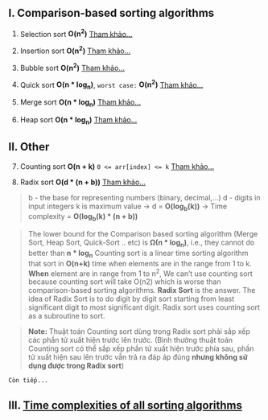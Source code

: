 ## I. Comparison-based sorting algorithms
1. Selection sort **O(n<sup>2</sup>)** [Tham khảo...](https://www.geeksforgeeks.org/selection-sort/)

2. Insertion sort **O(n<sup>2</sup>)** [Tham khảo...](https://www.geeksforgeeks.org/insertion-sort/)

3. Bubble sort **O(n<sup>2</sup>)** [Tham khảo...](https://www.geeksforgeeks.org/bubble-sort/)

4. Quick sort **O(n * log<sub>n</sub>)**, `worst case:` **O(n<sup>2</sup>)** [Tham khảo...](https://www.geeksforgeeks.org/quick-sort/)

5. Merge sort **O(n * log<sub>n</sub>)** [Tham khảo...](https://www.geeksforgeeks.org/merge-sort/)

6. Heap sort **O(n * log<sub>n</sub>)** [Tham khảo...](https://www.geeksforgeeks.org/heap-sort/)

## II. Other
7. Counting sort **O(n + k)** `0 <= arr[index] <= k` [Tham khảo...](https://www.geeksforgeeks.org/counting-sort/)

8. Radix sort **O(d * (n + b))** [Tham khảo...](https://www.geeksforgeeks.org/radix-sort/)
> b - the base for representing numbers (binary, decimal,...)
> d - digits in input integers
> k is maximum value -> d = **O(log<sub>b</sub>(k))**
> -> Time complexity = **O(log<sub>b</sub>(k) * (n + b))**

> The lower bound for the Comparison based sorting algorithm (Merge Sort, Heap Sort, Quick-Sort .. etc) is **Ω(n * log<sub>n</sub>)**, i.e., they cannot do better than **n * log<sub>n</sub>**
> Counting sort is a linear time sorting algorithm that sort in **O(n+k)** time when elements are in the range from 1 to k.
> **When** element are in range from 1 to n<sup>2</sup>, We can’t use counting sort because counting sort will take O(n2) which is worse than comparison-based sorting algorithms.
> **Radix Sort** is the answer. The idea of Radix Sort is to do digit by digit sort starting from least significant digit to most significant digit. Radix sort uses counting sort as a subroutine to sort.

> **Note:** Thuật toán Counting sort dùng trong Radix sort phải sắp xếp các phần tử xuất hiện trước lên trước. (Bình thường thuật toán Counting sort có thể sắp xếp phần tử xuất hiện trước phía sau, phần tử xuất hiện sau lên trước vẫn trả ra đáp áp đúng **nhưng không sử dụng được trong Radix sort**)

`Còn tiếp...`

## III. [Time complexities of all sorting algorithms](https://www.geeksforgeeks.org/time-complexities-of-all-sorting-algorithms/)